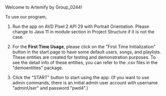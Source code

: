 Welcome to Artemify by Group_0244!

To use our program,

1. Run the app on AVD Pixel 2 API 29 with Portrait Orientation. Please change to Java 11 in module
section in Project Structure if it is not the case.

2. For the **First Time Usage**, please click on the "First Time Initialization" button in the start page to have some default users, songs, and playlists. These entities are created for testing and demonstration purposes. To see the detail info of these entities, you can refer to the .csv files in the "demoentities" package. 

3. Click the "START" button to start using the app. (If you want to use admin commands, there is an initial admin user account with username "adminUser" and password "pwd4".)
